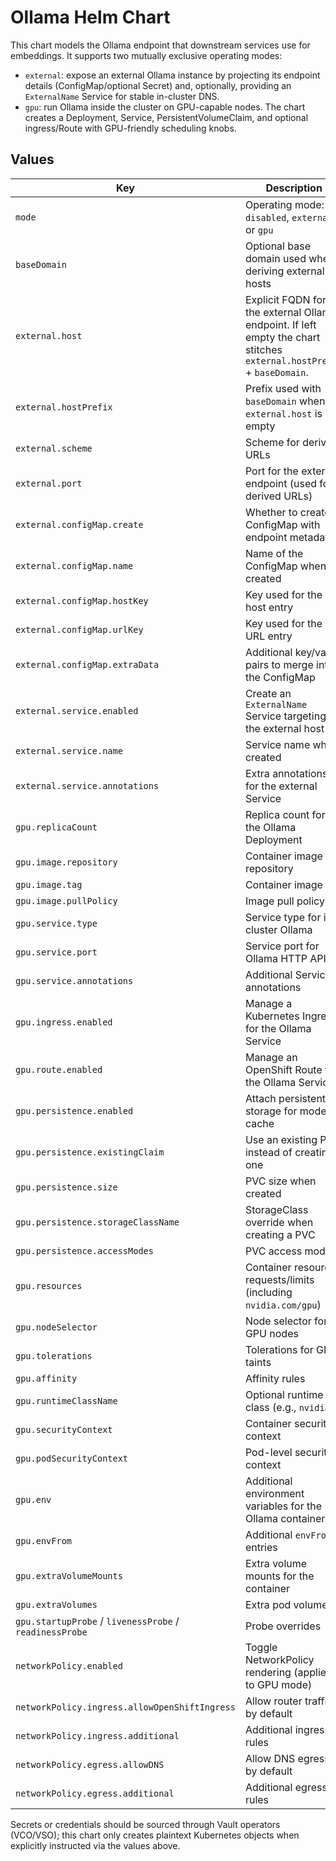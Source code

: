 # Ollama Helm Chart

This chart models the Ollama endpoint that downstream services use for embeddings. It supports two mutually exclusive operating modes:

- `external`: expose an external Ollama instance by projecting its endpoint details (ConfigMap/optional Secret) and, optionally, providing an `ExternalName` Service for stable in-cluster DNS.
- `gpu`: run Ollama inside the cluster on GPU-capable nodes. The chart creates a Deployment, Service, PersistentVolumeClaim, and optional ingress/Route with GPU-friendly scheduling knobs.

## Values

| Key | Description | Default |
| --- | ----------- | ------- |
| `mode` | Operating mode: `disabled`, `external`, or `gpu` | `disabled` |
| `baseDomain` | Optional base domain used when deriving external hosts | `""` |
| `external.host` | Explicit FQDN for the external Ollama endpoint. If left empty the chart stitches `external.hostPrefix` + `baseDomain`. | `""` |
| `external.hostPrefix` | Prefix used with `baseDomain` when `external.host` is empty | `ollama` |
| `external.scheme` | Scheme for derived URLs | `https` |
| `external.port` | Port for the external endpoint (used for derived URLs) | `11434` |
| `external.configMap.create` | Whether to create a ConfigMap with endpoint metadata | `true` |
| `external.configMap.name` | Name of the ConfigMap when created | `ollama-endpoint` |
| `external.configMap.hostKey` | Key used for the host entry | `OLLAMA_HOST` |
| `external.configMap.urlKey` | Key used for the URL entry | `OLLAMA_URL` |
| `external.configMap.extraData` | Additional key/value pairs to merge into the ConfigMap | `{}` |
| `external.service.enabled` | Create an `ExternalName` Service targeting the external host | `true` |
| `external.service.name` | Service name when created | `ollama-external` |
| `external.service.annotations` | Extra annotations for the external Service | `{}` |
| `gpu.replicaCount` | Replica count for the Ollama Deployment | `1` |
| `gpu.image.repository` | Container image repository | `ollama/ollama` |
| `gpu.image.tag` | Container image tag | `latest` |
| `gpu.image.pullPolicy` | Image pull policy | `IfNotPresent` |
| `gpu.service.type` | Service type for in-cluster Ollama | `ClusterIP` |
| `gpu.service.port` | Service port for Ollama HTTP API | `11434` |
| `gpu.service.annotations` | Additional Service annotations | `{}` |
| `gpu.ingress.enabled` | Manage a Kubernetes Ingress for the Ollama Service | `false` |
| `gpu.route.enabled` | Manage an OpenShift Route for the Ollama Service | `false` |
| `gpu.persistence.enabled` | Attach persistent storage for model cache | `true` |
| `gpu.persistence.existingClaim` | Use an existing PVC instead of creating one | `""` |
| `gpu.persistence.size` | PVC size when created | `100Gi` |
| `gpu.persistence.storageClassName` | StorageClass override when creating a PVC | `""` |
| `gpu.persistence.accessModes` | PVC access modes | `["ReadWriteOnce"]` |
| `gpu.resources` | Container resource requests/limits (including `nvidia.com/gpu`) | see `values-common.yaml` |
| `gpu.nodeSelector` | Node selector for GPU nodes | `{}` |
| `gpu.tolerations` | Tolerations for GPU taints | `[]` |
| `gpu.affinity` | Affinity rules | `{}` |
| `gpu.runtimeClassName` | Optional runtime class (e.g., `nvidia`) | `""` |
| `gpu.securityContext` | Container security context | see `values-common.yaml` |
| `gpu.podSecurityContext` | Pod-level security context | see `values-common.yaml` |
| `gpu.env` | Additional environment variables for the Ollama container | `[]` |
| `gpu.envFrom` | Additional `envFrom` entries | `[]` |
| `gpu.extraVolumeMounts` | Extra volume mounts for the container | `[]` |
| `gpu.extraVolumes` | Extra pod volumes | `[]` |
| `gpu.startupProbe` / `livenessProbe` / `readinessProbe` | Probe overrides | see `values-common.yaml` |
| `networkPolicy.enabled` | Toggle NetworkPolicy rendering (applies to GPU mode) | `true` |
| `networkPolicy.ingress.allowOpenShiftIngress` | Allow router traffic by default | `true` |
| `networkPolicy.ingress.additional` | Additional ingress rules | `[]` |
| `networkPolicy.egress.allowDNS` | Allow DNS egress by default | `true` |
| `networkPolicy.egress.additional` | Additional egress rules | `[]` |

Secrets or credentials should be sourced through Vault operators (VCO/VSO); this chart only creates plaintext Kubernetes objects when explicitly instructed via the values above.
